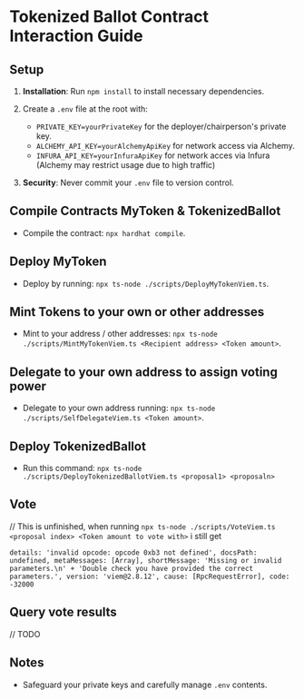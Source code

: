 # Tokenized Ballot Contract Interaction Guide

## Setup
1. **Installation**: Run `npm install` to install necessary dependencies.
2. Create a `.env` file at the root with:
   - `PRIVATE_KEY=yourPrivateKey` for the deployer/chairperson's private key.
   - `ALCHEMY_API_KEY=yourAlchemyApiKey` for network access via Alchemy.
   - `INFURA_API_KEY=yourInfuraApiKey` for network acces via Infura (Alchemy may restrict usage due to high traffic)

3. **Security**: Never commit your `.env` file to version control.


## Compile Contracts MyToken & TokenizedBallot
- Compile the contract: `npx hardhat compile`.

## Deploy MyToken
- Deploy by running: `npx ts-node ./scripts/DeployMyTokenViem.ts`.

## Mint Tokens to your own or other addresses
- Mint to your address / other addresses:  `npx ts-node ./scripts/MintMyTokenViem.ts <Recipient address> <Token amount>`.

## Delegate to your own address to assign voting power 
- Delegate to your own address running:  `npx ts-node ./scripts/SelfDelegateViem.ts <Token amount>`.

## Deploy TokenizedBallot
- Run this command: `npx ts-node ./scripts/DeployTokenizedBallotViem.ts <proposal1> <proposaln>`

## Vote 
// This is unfinished, when running `npx ts-node ./scripts/VoteViem.ts <proposal index> <Token amount to vote with>` i still get 

`details: 'invalid opcode: opcode 0xb3 not defined',
      docsPath: undefined,
      metaMessages: [Array],
      shortMessage: 'Missing or invalid parameters.\n' +
        'Double check you have provided the correct parameters.',
      version: 'viem@2.8.12',
      cause: [RpcRequestError],
      code: -32000`

## Query vote results
// TODO

## Notes
- Safeguard your private keys and carefully manage `.env` contents.
